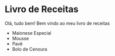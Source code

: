 # Livro de Receitas
Olá, tudo bem! Bem vindo ao meu livro de receitas
 - Maionese Especial
 - Mousse
 - Pavê
 - Bolo de Cenoura
